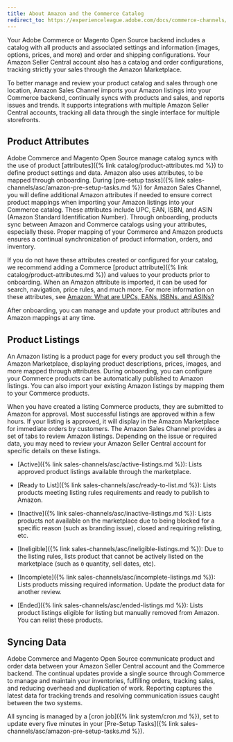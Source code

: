 ```yaml
---
title: About Amazon and the Commerce Catalog
redirect_to: https://experienceleague.adobe.com/docs/commerce-channels/amazon/getting-started/about-listings-and-catalog.html
---
```


Your Adobe Commerce or Magento Open Source backend includes a catalog with all products and associated settings and information (images, options, prices, and more) and order and shipping configurations. Your Amazon Seller Central account also has a catalog and order configurations, tracking strictly your sales through the Amazon Marketplace.

To better manage and review your product catalog and sales through one location, Amazon Sales Channel imports your Amazon listings into your Commerce backend, continually syncs with products and sales, and reports issues and trends. It supports integrations with multiple Amazon Seller Central accounts, tracking all data through the single interface for multiple storefronts.

## Product Attributes

Adobe Commerce and Magento Open Source manage catalog syncs with the use of product [attributes]({% link catalog/product-attributes.md %}) to define product settings and data. Amazon also uses attributes, to be mapped through onboarding. During [pre-setup tasks]({% link sales-channels/asc/amazon-pre-setup-tasks.md %}) for Amazon Sales Channel, you will define additional Amazon attributes if needed to ensure correct product mappings when importing your Amazon listings into your Commerce catalog. These attributes include UPC, EAN, ISBN, and ASIN (Amazon Standard Identification Number). Through onboarding, products sync between Amazon and Commerce catalogs using your attributes, especially these. Proper mapping of your Commerce and Amazon products ensures a continual synchronization of product information, orders, and inventory.

If you do not have these attributes created or configured for your catalog, we recommend adding a Commerce [product attribute]({% link catalog/product-attributes.md %}) and values to your products prior to onboarding. When an Amazon attribute is imported, it can be used for search, navigation, price rules, and much more. For more information on these attributes, see [Amazon: What are UPCs, EANs, ISBNs. and ASINs?][1]

After onboarding, you can manage and update your product attributes and Amazon mappings at any time.

## Product Listings

An Amazon listing is a product page for every product you sell through the Amazon Marketplace, displaying product descriptions, prices, images, and more mapped through attributes. During onboarding, you can configure your Commerce products can be automatically published to Amazon listings. You can also import your existing Amazon listings by mapping them to your Commerce products.

When you have created a listing Commerce products, they are submitted to Amazon for approval. Most successful listings are approved within a few hours. If your listing is approved, it will display in the Amazon Marketplace for immediate orders by customers. The Amazon Sales Channel provides a set of tabs to review Amazon listings. Depending on the issue or required data, you may need to review your Amazon Seller Central account for specific details on these listings.

- [Active]({% link sales-channels/asc/active-listings.md %}): Lists approved product listings available through the marketplace.

- [Ready to List]({% link sales-channels/asc/ready-to-list.md %}): Lists products meeting listing rules requirements and ready to publish to Amazon.

- [Inactive]({% link sales-channels/asc/inactive-listings.md %}): Lists products not available on the marketplace due to being blocked for a specific reason (such as branding issue), closed and requiring relisting, etc.

- [Ineligible]({% link sales-channels/asc/ineligible-listings.md %}): Due to the listing rules, lists product that cannot be actively listed on the marketplace (such as `0` quantity, sell dates, etc).

- [Incomplete]({% link sales-channels/asc/incomplete-listings.md %}): Lists products missing required information. Update the product data for another review.

- [Ended]({% link sales-channels/asc/ended-listings.md %}): Lists product listings eligible for listing but manually removed from Amazon. You can relist these products.

## Syncing Data

Adobe Commerce and Magento Open Source communicate product and order data between your Amazon Seller Central account and the Commerce backend. The continual updates provide a single source through Commerce to manage and maintain your inventories, fulfilling orders, tracking sales, and reducing overhead and duplication of work. Reporting captures the latest data for tracking trends and resolving communication issues caught between the two systems.

All syncing is managed by a [cron job]({% link system/cron.md %}), set to update every five minutes in your [Pre-Setup Tasks]({% link sales-channels/asc/amazon-pre-setup-tasks.md %}).

[1]: https://www.amazon.com/gp/seller/asin-upc-isbn-info.html
